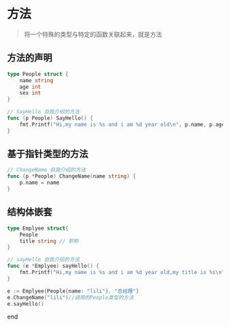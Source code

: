 # 方法

> 将一个特殊的类型与特定的函数关联起来，就是方法

## 方法的声明

```go
type People struct {
    name string
    age int
    sex int
}

// SayHello 自我介绍的方法
func (p People) SayHello() {
    fmt.Printf("Hi,my name is %s and i am %d year old\n", p.name, p.age)
}

```

## 基于指针类型的方法

```go
// ChangeName 自我介绍的方法
func (p *People) ChangeName(name string) {
    p.name = name
}
```

## 结构体嵌套

```go
type Emplyee struct{
    People
    title string // 职称
}

// sayHello 自我介绍的方法
func (e *Emplyee) sayHello() {
    fmt.Printf("Hi,my name is %s and i am %d year old,my title is %s\n", e.name, e.age, e.title)
}

e := Emplyee{People{name: "lili"}, "总经理"}
e.ChangeName("lili")//调用的People类型的方法
e.sayHello()
```

end
